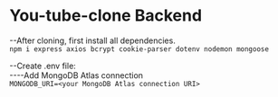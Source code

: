 # You-tube-clone Backend
--After cloning, first install all dependencies.<br>
`npm i express axios bcrypt cookie-parser dotenv nodemon mongoose`

--Create .env file:<br>
    ----Add MongoDB Atlas connection<br>
    `MONGODB_URI=<your MongoDB Atlas connection URI>`
